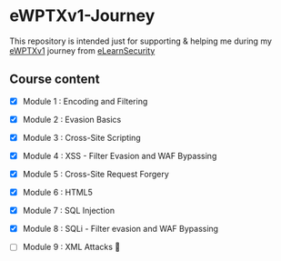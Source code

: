 # eWPTXv1-Journey

This repository is intended just for supporting & helping me during my [eWPTXv1](https://www.elearnsecurity.com/course/web_application_penetration_testing_extreme/) journey from [eLearnSecurity](https://www.elearnsecurity.com/course/penetration_testing/)


## Course content

* [x] Module 1 : Encoding and Filtering 
* [x] Module 2 : Evasion Basics 
* [x] Module 3 : Cross-Site Scripting 
* [x] Module 4 : XSS - Filter Evasion and WAF Bypassing 
* [x] Module 5 : Cross-Site Request Forgery 	
* [x] Module 6 : HTML5 
* [x] Module 7 : SQL Injection 
* [x] Module 8 : SQLi - Filter evasion and WAF Bypassing 
* [ ] Module 9 : XML Attacks :pushpin:

